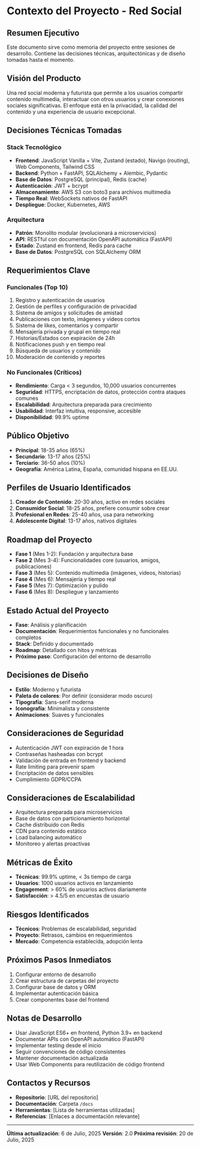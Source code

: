 # Contexto del Proyecto - Red Social

## Resumen Ejecutivo
Este documento sirve como memoria del proyecto entre sesiones de desarrollo. Contiene las decisiones técnicas, arquitectónicas y de diseño tomadas hasta el momento.

## Visión del Producto
Una red social moderna y futurista que permite a los usuarios compartir contenido multimedia, interactuar con otros usuarios y crear conexiones sociales significativas. El enfoque está en la privacidad, la calidad del contenido y una experiencia de usuario excepcional.

## Decisiones Técnicas Tomadas

### Stack Tecnológico
- **Frontend**: JavaScript Vanilla + Vite, Zustand (estado), Navigo (routing), Web Components, Tailwind CSS
- **Backend**: Python + FastAPI, SQLAlchemy + Alembic, Pydantic
- **Base de Datos**: PostgreSQL (principal), Redis (cache)
- **Autenticación**: JWT + bcrypt
- **Almacenamiento**: AWS S3 con boto3 para archivos multimedia
- **Tiempo Real**: WebSockets nativos de FastAPI
- **Despliegue**: Docker, Kubernetes, AWS

### Arquitectura
- **Patrón**: Monolito modular (evolucionará a microservicios)
- **API**: RESTful con documentación OpenAPI automática (FastAPI)
- **Estado**: Zustand en frontend, Redis para cache
- **Base de Datos**: PostgreSQL con SQLAlchemy ORM

## Requerimientos Clave

### Funcionales (Top 10)
1. Registro y autenticación de usuarios
2. Gestión de perfiles y configuración de privacidad
3. Sistema de amigos y solicitudes de amistad
4. Publicaciones con texto, imágenes y videos cortos
5. Sistema de likes, comentarios y compartir
6. Mensajería privada y grupal en tiempo real
7. Historias/Estados con expiración de 24h
8. Notificaciones push y en tiempo real
9. Búsqueda de usuarios y contenido
10. Moderación de contenido y reportes

### No Funcionales (Críticos)
- **Rendimiento**: Carga < 3 segundos, 10,000 usuarios concurrentes
- **Seguridad**: HTTPS, encriptación de datos, protección contra ataques comunes
- **Escalabilidad**: Arquitectura preparada para crecimiento
- **Usabilidad**: Interfaz intuitiva, responsive, accesible
- **Disponibilidad**: 99.9% uptime

## Público Objetivo
- **Principal**: 18-35 años (65%)
- **Secundario**: 13-17 años (25%)
- **Terciario**: 36-50 años (10%)
- **Geografía**: América Latina, España, comunidad hispana en EE.UU.

## Perfiles de Usuario Identificados
1. **Creador de Contenido**: 20-30 años, activo en redes sociales
2. **Consumidor Social**: 18-25 años, prefiere consumir sobre crear
3. **Profesional en Redes**: 25-40 años, usa para networking
4. **Adolescente Digital**: 13-17 años, nativos digitales

## Roadmap del Proyecto
- **Fase 1** (Mes 1-2): Fundación y arquitectura base
- **Fase 2** (Mes 3-4): Funcionalidades core (usuarios, amigos, publicaciones)
- **Fase 3** (Mes 5): Contenido multimedia (imágenes, videos, historias)
- **Fase 4** (Mes 6): Mensajería y tiempo real
- **Fase 5** (Mes 7): Optimización y pulido
- **Fase 6** (Mes 8): Despliegue y lanzamiento

## Estado Actual del Proyecto
- **Fase**: Análisis y planificación
- **Documentación**: Requerimientos funcionales y no funcionales completos
- **Stack**: Definido y documentado
- **Roadmap**: Detallado con hitos y métricas
- **Próximo paso**: Configuración del entorno de desarrollo

## Decisiones de Diseño
- **Estilo**: Moderno y futurista
- **Paleta de colores**: Por definir (considerar modo oscuro)
- **Tipografía**: Sans-serif moderna
- **Iconografía**: Minimalista y consistente
- **Animaciones**: Suaves y funcionales

## Consideraciones de Seguridad
- Autenticación JWT con expiración de 1 hora
- Contraseñas hasheadas con bcrypt
- Validación de entrada en frontend y backend
- Rate limiting para prevenir spam
- Encriptación de datos sensibles
- Cumplimiento GDPR/CCPA

## Consideraciones de Escalabilidad
- Arquitectura preparada para microservicios
- Base de datos con particionamiento horizontal
- Cache distribuido con Redis
- CDN para contenido estático
- Load balancing automático
- Monitoreo y alertas proactivas

## Métricas de Éxito
- **Técnicas**: 99.9% uptime, < 3s tiempo de carga
- **Usuarios**: 1000 usuarios activos en lanzamiento
- **Engagement**: > 60% de usuarios activos diariamente
- **Satisfacción**: > 4.5/5 en encuestas de usuario

## Riesgos Identificados
- **Técnicos**: Problemas de escalabilidad, seguridad
- **Proyecto**: Retrasos, cambios en requerimientos
- **Mercado**: Competencia establecida, adopción lenta

## Próximos Pasos Inmediatos
1. Configurar entorno de desarrollo
2. Crear estructura de carpetas del proyecto
3. Configurar base de datos y ORM
4. Implementar autenticación básica
5. Crear componentes base del frontend

## Notas de Desarrollo
- Usar JavaScript ES6+ en frontend, Python 3.9+ en backend
- Documentar APIs con OpenAPI automático (FastAPI)
- Implementar testing desde el inicio
- Seguir convenciones de código consistentes
- Mantener documentación actualizada
- Usar Web Components para reutilización de código frontend

## Contactos y Recursos
- **Repositorio**: [URL del repositorio]
- **Documentación**: Carpeta `/docs`
- **Herramientas**: [Lista de herramientas utilizadas]
- **Referencias**: [Enlaces a documentación relevante]

---
**Última actualización**: 6 de Julio, 2025
**Versión**: 2.0
**Próxima revisión**: 20 de Julio, 2025 